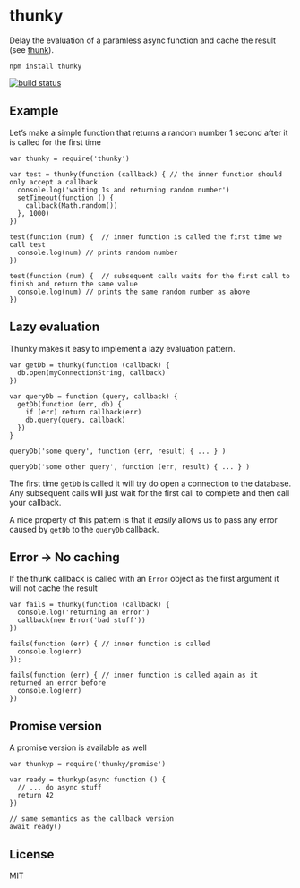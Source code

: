 thunky
======

Delay the evaluation of a paramless async function and cache the result (see [thunk](http://en.wikipedia.org/wiki/Thunk_%28functional_programming%29)).

    npm install thunky

[![build status](http://img.shields.io/travis/mafintosh/thunky.svg?style=flat)](http://travis-ci.org/mafintosh/thunky)

Example
-------

Let’s make a simple function that returns a random number 1 second after it is called for the first time

    var thunky = require('thunky')

    var test = thunky(function (callback) { // the inner function should only accept a callback
      console.log('waiting 1s and returning random number')
      setTimeout(function () {
        callback(Math.random())
      }, 1000)
    })

    test(function (num) {  // inner function is called the first time we call test
      console.log(num) // prints random number
    })

    test(function (num) {  // subsequent calls waits for the first call to finish and return the same value
      console.log(num) // prints the same random number as above
    })

Lazy evaluation
---------------

Thunky makes it easy to implement a lazy evaluation pattern.

    var getDb = thunky(function (callback) {
      db.open(myConnectionString, callback)
    })

    var queryDb = function (query, callback) {
      getDb(function (err, db) {
        if (err) return callback(err)
        db.query(query, callback)
      })
    }

    queryDb('some query', function (err, result) { ... } )

    queryDb('some other query', function (err, result) { ... } )

The first time `getDb` is called it will try do open a connection to the database. Any subsequent calls will just wait for the first call to complete and then call your callback.

A nice property of this pattern is that it *easily* allows us to pass any error caused by `getDb` to the `queryDb` callback.

Error → No caching
------------------

If the thunk callback is called with an `Error` object as the first argument it will not cache the result

    var fails = thunky(function (callback) {
      console.log('returning an error')
      callback(new Error('bad stuff'))
    })

    fails(function (err) { // inner function is called
      console.log(err)
    });

    fails(function (err) { // inner function is called again as it returned an error before
      console.log(err)
    })

Promise version
---------------

A promise version is available as well

    var thunkyp = require('thunky/promise')

    var ready = thunkyp(async function () {
      // ... do async stuff
      return 42
    })

    // same semantics as the callback version
    await ready()

License
-------

MIT
